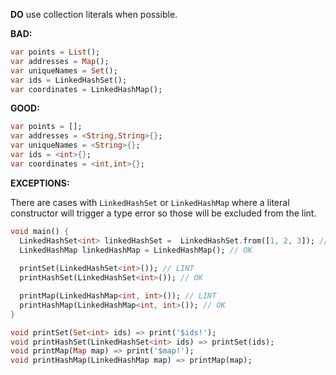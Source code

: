 
**DO** use collection literals when possible.

**BAD:**
```dart
var points = List();
var addresses = Map();
var uniqueNames = Set();
var ids = LinkedHashSet();
var coordinates = LinkedHashMap();
```

**GOOD:**
```dart
var points = [];
var addresses = <String,String>{};
var uniqueNames = <String>{};
var ids = <int>{};
var coordinates = <int,int>{};
```

**EXCEPTIONS:**

There are cases with `LinkedHashSet` or `LinkedHashMap` where a literal constructor
will trigger a type error so those will be excluded from the lint.

```dart
void main() {
  LinkedHashSet<int> linkedHashSet =  LinkedHashSet.from([1, 2, 3]); // OK
  LinkedHashMap linkedHashMap = LinkedHashMap(); // OK
  
  printSet(LinkedHashSet<int>()); // LINT
  printHashSet(LinkedHashSet<int>()); // OK

  printMap(LinkedHashMap<int, int>()); // LINT
  printHashMap(LinkedHashMap<int, int>()); // OK
}

void printSet(Set<int> ids) => print('$ids!');
void printHashSet(LinkedHashSet<int> ids) => printSet(ids);
void printMap(Map map) => print('$map!');
void printHashMap(LinkedHashMap map) => printMap(map);
```
